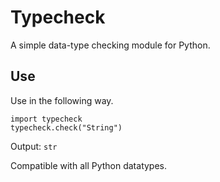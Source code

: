 # Typecheck
A simple data-type checking module for Python.

## Use
Use in the following way.
```
import typecheck
typecheck.check("String")
```
Output:
```str```

Compatible with all Python datatypes.

